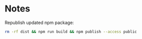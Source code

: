 # Notes

Republish updated npm package:

```sh
rm -rf dist && npm run build && npm publish --access public
```
